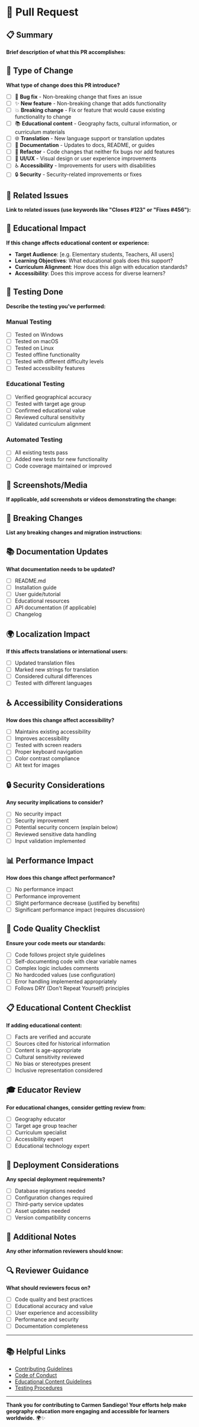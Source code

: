 # 🚀 Pull Request

## 📋 Summary
**Brief description of what this PR accomplishes:**

## 🎯 Type of Change
**What type of change does this PR introduce?**
- [ ] 🐛 **Bug fix** - Non-breaking change that fixes an issue
- [ ] ✨ **New feature** - Non-breaking change that adds functionality
- [ ] 💥 **Breaking change** - Fix or feature that would cause existing functionality to change
- [ ] 📚 **Educational content** - Geography facts, cultural information, or curriculum materials
- [ ] 🌐 **Translation** - New language support or translation updates
- [ ] 📖 **Documentation** - Updates to docs, README, or guides
- [ ] 🔧 **Refactor** - Code changes that neither fix bugs nor add features
- [ ] 🎨 **UI/UX** - Visual design or user experience improvements
- [ ] ♿ **Accessibility** - Improvements for users with disabilities
- [ ] 🔒 **Security** - Security-related improvements or fixes

## 🔗 Related Issues
**Link to related issues (use keywords like "Closes #123" or "Fixes #456"):**

## 📖 Educational Impact
**If this change affects educational content or experience:**
- **Target Audience**: [e.g. Elementary students, Teachers, All users]
- **Learning Objectives**: What educational goals does this support?
- **Curriculum Alignment**: How does this align with education standards?
- **Accessibility**: Does this improve access for diverse learners?

## 🧪 Testing Done
**Describe the testing you've performed:**

### Manual Testing
- [ ] Tested on Windows
- [ ] Tested on macOS  
- [ ] Tested on Linux
- [ ] Tested offline functionality
- [ ] Tested with different difficulty levels
- [ ] Tested accessibility features

### Educational Testing
- [ ] Verified geographical accuracy
- [ ] Tested with target age group
- [ ] Confirmed educational value
- [ ] Reviewed cultural sensitivity
- [ ] Validated curriculum alignment

### Automated Testing
- [ ] All existing tests pass
- [ ] Added new tests for new functionality
- [ ] Code coverage maintained or improved

## 📸 Screenshots/Media
**If applicable, add screenshots or videos demonstrating the change:**

## 🔄 Breaking Changes
**List any breaking changes and migration instructions:**

## 📚 Documentation Updates
**What documentation needs to be updated?**
- [ ] README.md
- [ ] Installation guide
- [ ] User guide/tutorial
- [ ] Educational resources
- [ ] API documentation (if applicable)
- [ ] Changelog

## 🌍 Localization Impact
**If this affects translations or international users:**
- [ ] Updated translation files
- [ ] Marked new strings for translation
- [ ] Considered cultural differences
- [ ] Tested with different languages

## ♿ Accessibility Considerations
**How does this change affect accessibility?**
- [ ] Maintains existing accessibility
- [ ] Improves accessibility
- [ ] Tested with screen readers
- [ ] Proper keyboard navigation
- [ ] Color contrast compliance
- [ ] Alt text for images

## 🔒 Security Considerations
**Any security implications to consider?**
- [ ] No security impact
- [ ] Security improvement
- [ ] Potential security concern (explain below)
- [ ] Reviewed sensitive data handling
- [ ] Input validation implemented

## 📊 Performance Impact
**How does this change affect performance?**
- [ ] No performance impact
- [ ] Performance improvement
- [ ] Slight performance decrease (justified by benefits)
- [ ] Significant performance impact (requires discussion)

## 🤝 Code Quality Checklist
**Ensure your code meets our standards:**
- [ ] Code follows project style guidelines
- [ ] Self-documenting code with clear variable names
- [ ] Complex logic includes comments
- [ ] No hardcoded values (use configuration)
- [ ] Error handling implemented appropriately
- [ ] Follows DRY (Don't Repeat Yourself) principles

## 📋 Educational Content Checklist
**If adding educational content:**
- [ ] Facts are verified and accurate
- [ ] Sources cited for historical information
- [ ] Content is age-appropriate
- [ ] Cultural sensitivity reviewed
- [ ] No bias or stereotypes present
- [ ] Inclusive representation considered

## 🎓 Educator Review
**For educational changes, consider getting review from:**
- [ ] Geography educator
- [ ] Target age group teacher  
- [ ] Curriculum specialist
- [ ] Accessibility expert
- [ ] Educational technology expert

## 🚀 Deployment Considerations
**Any special deployment requirements?**
- [ ] Database migrations needed
- [ ] Configuration changes required
- [ ] Third-party service updates
- [ ] Asset updates needed
- [ ] Version compatibility concerns

## 📝 Additional Notes
**Any other information reviewers should know:**

## 🔍 Reviewer Guidance
**What should reviewers focus on?**
- [ ] Code quality and best practices
- [ ] Educational accuracy and value
- [ ] User experience and accessibility
- [ ] Performance and security
- [ ] Documentation completeness

---

## 📚 Helpful Links
- [Contributing Guidelines](../CONTRIBUTING.md)
- [Code of Conduct](../CODE_OF_CONDUCT.md)
- [Educational Content Guidelines](../CONTRIBUTING.md#educational-content-guidelines)
- [Testing Procedures](../CONTRIBUTING.md#pull-request-process)

---

**Thank you for contributing to Carmen Sandiego! Your efforts help make geography education more engaging and accessible for learners worldwide.** 🌍✨ 